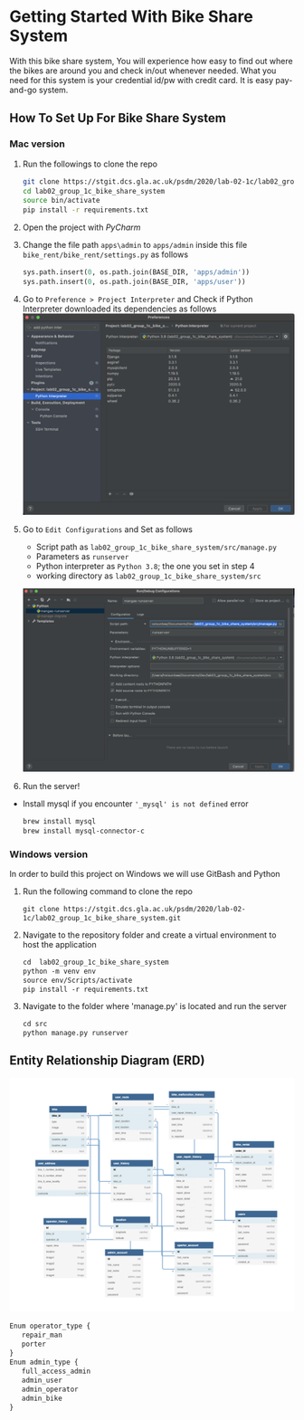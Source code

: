 # Getting Started With Bike Share System

With this bike share system, You will experience how easy to find out where the bikes are around you and check in/out whenever needed.
What you need for this system is your credential id/pw with credit card. It is easy pay-and-go system.

## How To Set Up For Bike Share System

### Mac version

1. Run the followings to clone the repo
    ```bash
    git clone https://stgit.dcs.gla.ac.uk/psdm/2020/lab-02-1c/lab02_group_1c_bike_share_system.git
    cd lab02_group_1c_bike_share_system
    source bin/activate
    pip install -r requirements.txt
    ```


2. Open the project with *PyCharm*


3. Change the file path `apps\admin` to `apps/admin` inside this file `bike_rent/bike_rent/settings.py` as follows
    ```python
    sys.path.insert(0, os.path.join(BASE_DIR, 'apps/admin'))
    sys.path.insert(0, os.path.join(BASE_DIR, 'apps/user'))
    ```
   
4. Go to `Preference > Project Interpreter` and Check if Python Interpreter downloaded its dependencies as follows
   ![alt Preferences_screenshot](src/img/screenshot/mac_pref.png)
   

5. Go to `Edit Configurations` and Set as follows
   * Script path as `lab02_group_1c_bike_share_system/src/manage.py`
   * Parameters as `runserver`
   * Python interpreter as `Python 3.8`; the one you set in step 4
   * working directory as `lab02_group_1c_bike_share_system/src`
   
   ![alt Preferences_screenshot](src/img/screenshot/mac_config.png)

6. Run the server!
   
* Install mysql if you encounter `'_mysql' is not defined` error
    ```bash
    brew install mysql
    brew install mysql-connector-c
    ```

### Windows version

In order to build this project on Windows we will use GitBash and Python

1. Run the following command to clone the repo
    ```
    git clone https://stgit.dcs.gla.ac.uk/psdm/2020/lab-02-1c/lab02_group_1c_bike_share_system.git
    ```
    
2. Navigate to the repository folder and create a virtual environment to host the application
    ```
    cd  lab02_group_1c_bike_share_system
    python -m venv env
    source env/Scripts/activate
    pip install -r requirements.txt
    ```
    
4. Navigate to the folder where 'manage.py' is located and run the server
    ```
    cd src
    python manage.py runserver
    ```

## Entity Relationship Diagram (ERD)
![alt ERD](src/img/screenshot/ERD.png)

 ```mysql
Enum operator_type {
    repair_man
    porter
}
Enum admin_type {
    full_access_admin
    admin_user
    admin_operator
    admin_bike
}
 ```